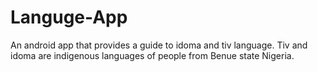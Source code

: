 # Languge-App
An android app that provides a guide to idoma and tiv language. Tiv and idoma are indigenous languages of people from Benue state Nigeria.
